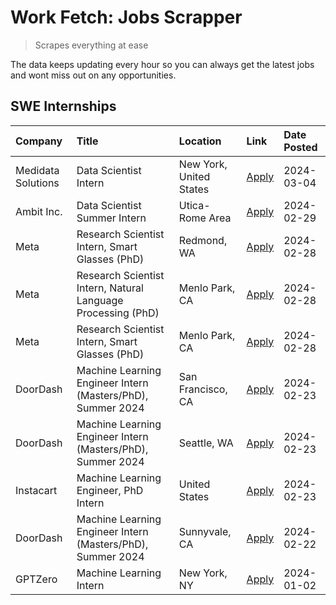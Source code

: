 # Work Fetch: Jobs Scrapper
> Scrapes everything at ease

The data keeps updating every hour so you can always get the latest jobs and wont miss out on any opportunities.

## SWE Internships
<!--START_SECTION:workfetch-->
| Company            | Title                                                        | Location                | Link                                                                                                                                                                                                                                                                     | Date Posted   |
|:-------------------|:-------------------------------------------------------------|:------------------------|:-------------------------------------------------------------------------------------------------------------------------------------------------------------------------------------------------------------------------------------------------------------------------|:--------------|
| Medidata Solutions | Data Scientist Intern                                        | New York, United States | [Apply](https://www.linkedin.com/jobs/view/data-scientist-intern-at-medidata-solutions-3810253704?position=5&pageNum=0&refId=A%2BoKZOaCpOkJ5aC0k3SFgQ%3D%3D&trackingId=V8MGhsYBjoLDrHw9Np0gQA%3D%3D&trk=public_jobs_jserp-result_search-card)                            | 2024-03-04    |
| Ambit Inc.         | Data Scientist Summer Intern                                 | Utica-Rome Area         | [Apply](https://www.linkedin.com/jobs/view/data-scientist-summer-intern-at-ambit-inc-3843121918?position=7&pageNum=0&refId=A%2BoKZOaCpOkJ5aC0k3SFgQ%3D%3D&trackingId=YBGNoN3HWuH0LQyxVU%2FZpA%3D%3D&trk=public_jobs_jserp-result_search-card)                            | 2024-02-29    |
| Meta               | Research Scientist Intern, Smart Glasses (PhD)               | Redmond, WA             | [Apply](https://www.linkedin.com/jobs/view/research-scientist-intern-smart-glasses-phd-at-meta-3811304794?position=11&pageNum=0&refId=A%2BoKZOaCpOkJ5aC0k3SFgQ%3D%3D&trackingId=V4WioNRXoRm4vn4VDwK5Tg%3D%3D&trk=public_jobs_jserp-result_search-card)                   | 2024-02-28    |
| Meta               | Research Scientist Intern, Natural Language Processing (PhD) | Menlo Park, CA          | [Apply](https://www.linkedin.com/jobs/view/research-scientist-intern-natural-language-processing-phd-at-meta-3811306149?position=13&pageNum=0&refId=A%2BoKZOaCpOkJ5aC0k3SFgQ%3D%3D&trackingId=luXp3LJPoRig10Cr%2FR3UcQ%3D%3D&trk=public_jobs_jserp-result_search-card)   | 2024-02-28    |
| Meta               | Research Scientist Intern, Smart Glasses (PhD)               | Menlo Park, CA          | [Apply](https://www.linkedin.com/jobs/view/research-scientist-intern-smart-glasses-phd-at-meta-3811308332?position=14&pageNum=0&refId=A%2BoKZOaCpOkJ5aC0k3SFgQ%3D%3D&trackingId=qcYkgtIlKhaNMXF9%2F8wPEw%3D%3D&trk=public_jobs_jserp-result_search-card)                 | 2024-02-28    |
| DoorDash           | Machine Learning Engineer Intern (Masters/PhD), Summer 2024  | San Francisco, CA       | [Apply](https://www.linkedin.com/jobs/view/machine-learning-engineer-intern-masters-phd-summer-2024-at-doordash-3736457737?position=3&pageNum=0&refId=A%2BoKZOaCpOkJ5aC0k3SFgQ%3D%3D&trackingId=u2CruZaG6D05VeqCc27l%2Fg%3D%3D&trk=public_jobs_jserp-result_search-card) | 2024-02-23    |
| DoorDash           | Machine Learning Engineer Intern (Masters/PhD), Summer 2024  | Seattle, WA             | [Apply](https://www.linkedin.com/jobs/view/machine-learning-engineer-intern-masters-phd-summer-2024-at-doordash-3736455966?position=4&pageNum=0&refId=A%2BoKZOaCpOkJ5aC0k3SFgQ%3D%3D&trackingId=nEEa0ohhRj%2BrqLIeadJV1A%3D%3D&trk=public_jobs_jserp-result_search-card) | 2024-02-23    |
| Instacart          | Machine Learning Engineer, PhD Intern                        | United States           | [Apply](https://www.linkedin.com/jobs/view/machine-learning-engineer-phd-intern-at-instacart-3815634369?position=6&pageNum=0&refId=A%2BoKZOaCpOkJ5aC0k3SFgQ%3D%3D&trackingId=FB9FmxP0dXT905v9g8o7Hg%3D%3D&trk=public_jobs_jserp-result_search-card)                      | 2024-02-23    |
| DoorDash           | Machine Learning Engineer Intern (Masters/PhD), Summer 2024  | Sunnyvale, CA           | [Apply](https://www.linkedin.com/jobs/view/machine-learning-engineer-intern-masters-phd-summer-2024-at-doordash-3736454973?position=2&pageNum=0&refId=A%2BoKZOaCpOkJ5aC0k3SFgQ%3D%3D&trackingId=A2e5eGCXYoBi5CHi1yGB%2Fw%3D%3D&trk=public_jobs_jserp-result_search-card) | 2024-02-22    |
| GPTZero            | Machine Learning Intern                                      | New York, NY            | [Apply](https://www.linkedin.com/jobs/view/machine-learning-intern-at-gptzero-3796844451?position=12&pageNum=0&refId=A%2BoKZOaCpOkJ5aC0k3SFgQ%3D%3D&trackingId=Lv4P7PSZ%2Bom5hcIhEHR%2BPA%3D%3D&trk=public_jobs_jserp-result_search-card)                                | 2024-01-02    |
<!--END_SECTION:workfetch-->

